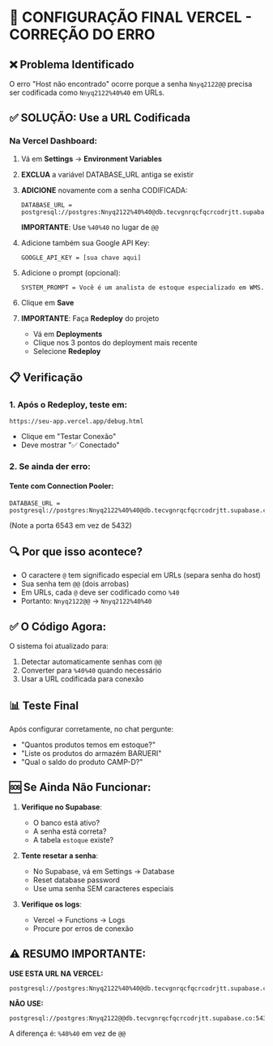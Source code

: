 # 🚨 CONFIGURAÇÃO FINAL VERCEL - CORREÇÃO DO ERRO

## ❌ Problema Identificado
O erro "Host não encontrado" ocorre porque a senha `Nnyq2122@@` precisa ser codificada como `Nnyq2122%40%40` em URLs.

## ✅ SOLUÇÃO: Use a URL Codificada

### Na Vercel Dashboard:

1. Vá em **Settings** → **Environment Variables**

2. **EXCLUA** a variável DATABASE_URL antiga se existir

3. **ADICIONE** novamente com a senha CODIFICADA:
   ```
   DATABASE_URL = postgresql://postgres:Nnyq2122%40%40@db.tecvgnrqcfqcrcodrjtt.supabase.co:5432/postgres
   ```
   
   **IMPORTANTE**: Use `%40%40` no lugar de `@@`

4. Adicione também sua Google API Key:
   ```
   GOOGLE_API_KEY = [sua chave aqui]
   ```

5. Adicione o prompt (opcional):
   ```
   SYSTEM_PROMPT = Você é um analista de estoque especializado em WMS.
   ```

6. Clique em **Save**

7. **IMPORTANTE**: Faça **Redeploy** do projeto
   - Vá em **Deployments**
   - Clique nos 3 pontos do deployment mais recente
   - Selecione **Redeploy**

## 📋 Verificação

### 1. Após o Redeploy, teste em:
```
https://seu-app.vercel.app/debug.html
```

- Clique em "Testar Conexão"
- Deve mostrar "✅ Conectado"

### 2. Se ainda der erro:

#### Tente com Connection Pooler:
```
DATABASE_URL = postgresql://postgres:Nnyq2122%40%40@db.tecvgnrqcfqcrcodrjtt.supabase.co:6543/postgres
```
(Note a porta 6543 em vez de 5432)

## 🔍 Por que isso acontece?

- O caractere `@` tem significado especial em URLs (separa senha do host)
- Sua senha tem `@@` (dois arrobas)
- Em URLs, cada `@` deve ser codificado como `%40`
- Portanto: `Nnyq2122@@` → `Nnyq2122%40%40`

## ✅ O Código Agora:

O sistema foi atualizado para:
1. Detectar automaticamente senhas com `@@`
2. Converter para `%40%40` quando necessário
3. Usar a URL codificada para conexão

## 📊 Teste Final

Após configurar corretamente, no chat pergunte:
- "Quantos produtos temos em estoque?"
- "Liste os produtos do armazém BARUERI"
- "Qual o saldo do produto CAMP-D?"

## 🆘 Se Ainda Não Funcionar:

1. **Verifique no Supabase**:
   - O banco está ativo?
   - A senha está correta?
   - A tabela `estoque` existe?

2. **Tente resetar a senha**:
   - No Supabase, vá em Settings → Database
   - Reset database password
   - Use uma senha SEM caracteres especiais

3. **Verifique os logs**:
   - Vercel → Functions → Logs
   - Procure por erros de conexão

## ⚠️ RESUMO IMPORTANTE:

**USE ESTA URL NA VERCEL:**
```
postgresql://postgres:Nnyq2122%40%40@db.tecvgnrqcfqcrcodrjtt.supabase.co:5432/postgres
```

**NÃO USE:**
```
postgresql://postgres:Nnyq2122@@db.tecvgnrqcfqcrcodrjtt.supabase.co:5432/postgres
```

A diferença é: `%40%40` em vez de `@@`